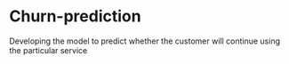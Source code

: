# Churn-prediction

Developing the model to predict whether the customer will continue using the particular service
